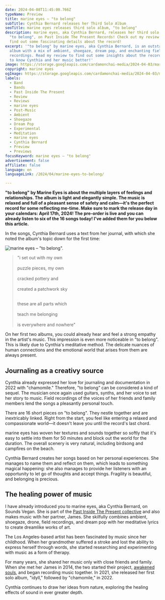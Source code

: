 ```yaml
---
date: 2024-04-08T11:45:00.766Z
typeName: Preview
title: marine eyes – "to belong"
subTitle: Cynthia Bernard releases her Third Solo Album
seoTitle: marine eyes releases third solo album, "to belong"
description: marine eyes, aka Cynthia Bernard, releases her third solo album,
  "to belong", on Past Inside The Present Records! Check out my review now and
  find out some fascinating details about the record!
excerpt: '"to belong" by marine eyes, aka Cynthia Bernard, is an outstanding
  album with a mix of ambient, shoegaze, dream pop, and enchanting field
  recordings. Read my review to find out some insights about the record and get
  to know Cynthia and her music better!'
image: https://storage.googleapis.com/cardamonchai-media/2024-04-03/marine-eyes-to-belong-jpg-imagine-b8b898_a69687_1024_768/640.webp
copyright: marine eyes
ogImage: https://storage.googleapis.com/cardamonchai-media/2024-04-03/marine-eyes-to-belong-og-jpg-imagine-e8e8e8_c1b8ae_1200_628/640.webp
labels:
  - Band
  - Bands
  - Past Inside The Present
  - Review
  - Reviews
  - marine eyes
  - Post-Music
  - Ambient
  - Shoegaze
  - Dream Pop
  - Experimental
  - Meditation
  - marine eyes
  - Cynthia Bernard
  - Preview
  - Previews
focusKeyword: marine eyes – "to belong"
advertisement: false
affiliate: false
language: en
languageLink: /2024/04/marine-eyes-to-belong/

---
```


**"to belong" by Marine Eyes is about the multiple layers of feelings and relationships. The album is light and elegantly simple. The music is relaxed and full of a pleasant sense of safety and calm—it's the perfect record for some reflecting me-time. Make sure to mark the release day in your calendars: April 17th, 2024! The pre-order is live and you can already listen to six of the 16 songs today! I've added them for you below this article.**

In the songs, Cynthia Bernard uses a text from her journal, with which she noted the album's topic down for the first time:

![marine eyes – "to belong".](https://storage.googleapis.com/cardamonchai-media/2024-04-03/marine-eyes-to-belong-front-png-imagine-e8e8e8_d7d5d3_1120_1120/640.webp 'marine eyes aka Cynthia Bernard. Bild/Picture: Cynthia Bernard, Instagram')

> "i set out with my own<br></br> puzzle pieces, my own<br></br> cracked pottery and <br></br> created a patchwork sky<br></br>
>
> these are all parts which<br></br> teach me belonging<br></br> is everywhere and nowhere"

On her first two albums, you could already hear and feel a strong empathy in the artist's music. This impression is even more noticeable in "to belong". This is likely due to Cynthia's meditative method. The delicate nuances of human connections and the emotional world that arises from them are always present.

## Journaling as a creativy source

Cynthia already expressed her love for journaling and documentation in 2022 with "chamomile." Therefore, "to belong" can be considered a kind of sequel. The musician once again used guitars, synths, and her voice to set her story to music. Field recordings of the voices of her friends and family members lend the songs a pleasantly personal touch.

There are 16 short pieces on "to belong". They nestle together and are inextricably linked. Right from the start, you feel like entering a relaxed and compassionate world—it doesn't leave you until the record's last chord.

marine eyes has woven her textures and sounds together so softly that it's easy to settle into them for 50 minutes and block out the world for the duration. The overall scenery is very natural, including birdsong and campfires on the beach.

Cynthia Bernard creates her songs based on her personal experiences. She manages to name them and reflect on them, which leads to something magical happening: she also manages to provide her listeners with an opportunity to let go of thoughts and accept things. Fragility is beautiful, and belonging is precious.

## The healing power of music

I have already introduced you to marine eyes, aka Cynthia Bernard, on Sounds Vegan. She is part of the [Past Inside The Present collective](/tag/past-inside-the-present) and also makes music with her partner, James. She skilfully combines ambient, shoegaze, drone, field recordings, and dream pop with her meditative lyrics to create dreamlike works of art.

The Los Angeles-based artist has been fascinated by music since her childhood. When her grandmother suffered a stroke and lost the ability to express herself through words, she started researching and experimenting with music as a form of therapy.

For many years, she shared her music only with close friends and family. When she met her James in 2014, the two started their project, [awakened souls](/awakened-souls), and began recording music together. In 2021, she released her first solo album, "idyll," followed by "chamomile," in 2022.

Cynthia continues to draw her ideas from nature, exploring the healing effects of sound in ever greater depth.
